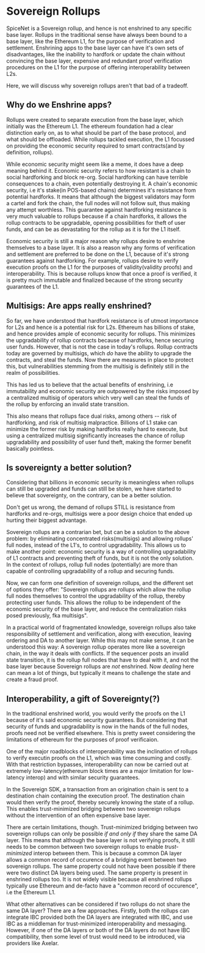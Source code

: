 # Sovereign Rollups

SpiceNet is a Sovereign rollup, and hence is not enshrined to any specific base layer. Rollups in the traditional sense have always been bound to a base layer, like the Ethereum L1, for the purpose of verification and settlement. Enshrining apps to the base layer can have it's own sets of disadvantages, like the inability to hardfork or update the chain without convincing the base layer, expensive and redundant proof verification procedures on the L1 for the purpose of offering interoperability between L2s.

Here, we will discuss why sovereign rollups aren't that bad of a tradeoff.

## Why do we Enshrine apps?

Rollups were created to separate execution from the base layer, which initially was the Ethereum L1. The ethereum foundation had a clear distinction early on, as to what should be part of the base protocol, and what should be offloaded. While rollups tackled execution, the L1 focussed on providing the economic security required to smart contracts(and by definition, rollups).

While economic security might seem like a meme, it does have a deep meaning behind it. Economic security refers to how resistant is a chain to social hardforking and block re-org. Social hardforking can have terrible consequences to a chain, even potentially destroying it. A chain's economic security, i.e it's stake(in POS-based chains) determines it's resistance from potential hardforks. It means that although the biggest validators may form a cartel and fork the chain, the full nodes will not follow suit, thus making any attempt worthless. This guarantee against hardforking resistance is very much valuable to rollups because if a chain hardforks, it allows the rollup contracts to be upgradable, opening possibilities for theft of user funds, and can be as devastating for the rollup as it is for the L1 itself.

Economic security is still a major reason why rollups desire to enshrine themselves to a base layer. It is also a reason why any forms of verification and settlement are preferred to be done on the L1, because of it's strong guarantees against hardforking. For example, rollups desire to verify execution proofs on the L1 for the purposes of validity(validity proofs) and interoperability. This is because rollups know that once a proof is verified, it is pretty much immutable and finalized because of the strong security guarantees of the L1.

## Multisigs: Are apps really enshrined?

So far, we have understood that hardfork resistance is of utmost importance for L2s and hence is a potential risk for L2s. Ethereum has billions of stake, and hence provides ample of economic security for rollups. This minimizes the upgradability of rollup contracts because of hardforks, hence securing user funds. However, that is not the case in today's rollups. Rollup contracts today are governed by multisigs, which _do_ have the ability to upgrade the contracts, and steal the funds. Now there are measures in place to protect this, but vulnerabilities stemming from the multisig is definitely still in the realm of possibilities.

This has led us to believe that the actual benefits of enshrining, i.e immutability and economic security are outpowered by the risks imposed by a centralized multisig of operators which very well can steal the funds of the rollup by enforcing an invalid state transition.

This also means that rollups face dual risks, among others -- risk of hardforking, and risk of multisig malpractice. Billions of L1 stake can minimize the former risk by making hardforks really hard to execute, but using a centralized multisig significantly increases the chance of rollup upgradability and possibility of user fund theft, making the former benefit basically pointless.

## Is sovereignty a better solution?

Considering that billions in economic security is meaningless when rollups can still be upgraded and funds can still be stolen, we have started to believe that sovereignty, on the contrary, can be a better solution.

Don't get us wrong, the demand of rollups STILL is resistance from hardforks and re-orgs, multisigs were a poor design choice that ended up hurting their biggest advantage.

Sovereign rollups are a contrarian bet, but can be a solution to the above problem: by eliminating concentrated risks(multisigs) and allowing rollups' full nodes, instead of the L1's, to control upgradability. This allows us to make another point: economic security is a way of controlling upgradability of L1 contracts and preventing theft of funds, but it is not the only solution. In the context of rollups, rollup full nodes (potentially) are more than capable of controlling upgradability of a rollup and securing funds.

Now, we can form one definition of sovereign rollups, and the different set of options they offer: "Sovereign rollups are rollups which allow the rollup full nodes themselves to control the upgradability of the rollup, thereby protecting user funds. This allows the rollup to be independent of the economic security of the base layer, and reduce the centralization risks posed previously, fka multisigs".

In a practical world of fragmentated knowledge, sovereign rollups also take responsibility of settlement and verification, along with execution, leaving ordering and DA to another layer. While this may not make sense, it can be understood this way: A sovereign rollup operates more like a sovereign chain, in the way it deals with conflicts. If the sequencer posts an invalid state transition, it is the rollup full nodes that have to deal with it, and not the base layer because Sovereign rollups are _not_ enshrined. Now _dealing_ here can mean a lot of things, but typically it means to challenge the state and create a fraud proof.

## Interoperability, a gift of Sovereignty(?)

In the traditional enshrined world, you would verify the proofs on the L1 because of it's said economic security guarantees. But considering that security of funds and upgradability is now in the hands of the full nodes, proofs need not be verified elsewhere. This is pretty sweet considering the limitations of ethereum for the purposes of proof verificaion.

One of the major roadblocks of interoperability was the inclination of rollups to verify executin proofs on the L1, which was time consuming and costly. With that restriction bypasses, interoperability can now be carried out at extremely low-latency(ethereum block times are a major limitation for low-latency interop) and with similar security guarantees.

In the Sovereign SDK, a transaction from an origination chain is sent to a destination chain containing the execution proof. The destination chain would then verify the proof, thereby securely knowing the state of a rollup. This enables trust-minimized bridging between two sovereign rollups without the intervention of an often expensive base layer.

There are certain limitations, though. Trust-minimized bridging between two sovereign rollups can only be possible _if and only if_ they share the same DA layer. This means that although the base layer is not verifying proofs, it still needs to be common between two sovereign rollups to enable _trust-minimized_ interop between them. This is because a common DA layer allows a common record of occurence of a bridging event between two sovereign rollups. The same property could not have been possible if there were two distinct DA layers being used. The same property is present in enshrined rollups too. It is not widely visible because all enshrined rollups typically use Ethereum and de-facto have a "common record of occurence", i.e the Ethereum L1.

What other alternatives can be considered if two rollups do not share the same DA layer? There are a few approaches. Firstly, both the rollups can integrate IBC provided both the DA layers are integrated with IBC, and use IBC as a middleman for trust-minimized interoperability and messaging. However, if one of the DA layers or both of the DA layers do not have IBC compatibility, then some level of trust would need to be introduced, via providers like Axelar.
